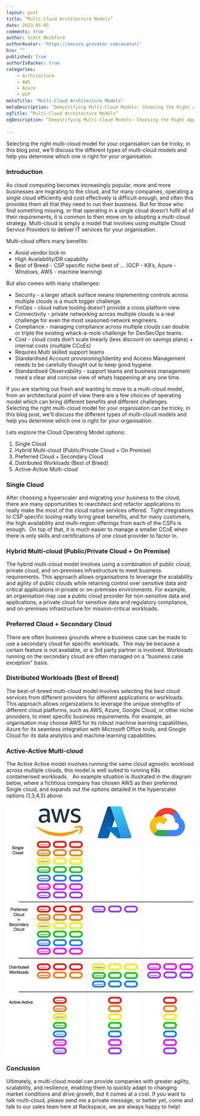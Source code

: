 ```yaml
---
layout: post
title: “Multi-Cloud Architecture Models”
date: 2023-05-05
comments: true
author: Scott Beckford
authorAvatar: 'https://secure.gravatar.com/avatar/'
bio: ""
published: true
authorIsRacker: true
categories:
    - Architecture
    - AWS
    - Azure
    - GCP
metaTitle: "Multi-Cloud Architecture Models"
metaDescription: “Demystifying Multi-Cloud Models: Choosing the Right Approach for Your Organization”
ogTitle: “Multi-Cloud Architecture Models”
ogDescription: “Demystifying Multi-Cloud Models: Choosing the Right Approach for Your Organization”

---
```


Selecting the right multi-cloud model for your organisation can be tricky, in this blog post, we'll discuss the different types of multi-cloud models and help you determine which one is right for your organisation.


<!--more-->

### Introduction

As cloud computing becomes increasingly popular, more and more businesses are migrating to the cloud, and for many companies, operating a single cloud efficiently and cost effectively is difficult enough, and often this provides them all that they need to run their business.
But for those who find something missing, or that operating in a single cloud doesn’t fulfil all of their requirements, it is common to then move on to adopting a multi-cloud strategy.
Multi-cloud is simply a model that involves using multiple Cloud Service Providers to deliver IT services for your organisation.
                           
Multi-cloud offers many benefits:
- Avoid vendor lock-in
- High Availability/DR capability
- Best of Breed - CSP specific niche best of … (GCP - K8’s, Azure - Windows, AWS - machine learning)

But also comes with many challenges:
- Security - a larger attack surface means implementing controls across multiple clouds is a much bigger challenge.
- FinOps - cloud native tooling doesn’t provide a cross platform view.
- Connectivity - private networking across multiple clouds is a real challenge for even the most seasoned network engineers.
- Compliance - managing compliance across multiple clouds can double or triple the existing whack-a-mole challenge for DevSecOps teams.
- Cost - cloud costs don’t scale linearly (less discount on savings plans) + internal costs (multiple CCoEs)
- Requires Multi skilled support teams
- Standardised Account provisioning/Identity and Access Management needs to be carefully thought out to keep good hygiene.
- Standardised Observability - support teams and business management need a clear and concise view of whats happening at any one time.

If you are starting out fresh and wanting to move to a multi-cloud model, from an architectural point of view there are a few choices of operating model which can bring different benefits and different challenges.  
Selecting the right multi-cloud model for your organisation can be tricky, in this blog post, we'll discuss the different types of multi-cloud models and help you determine which one is right for your organisation.

Lets explore the Cloud Operating Model options:
1. Single Cloud
2. Hybrid Multi-cloud (Public/Private Cloud + On Premise)
3. Preferred Cloud + Secondary Cloud
4. Distributed Workloads (Best of Breed)
5. Active-Active Multi-cloud
 
### Single Cloud

After choosing a hyperscaler and migrating your business to the cloud, there are many opportunities to rearchitect and refactor applications to really make the most of the cloud native services offered.  Tight integrations to CSP specific tooling really bring great benefits, and for many customers, the high availability and multi-region offerings from each of the CSPs is enough.  On top of that, it is much easier to manage a smaller CCoE when there is only skills and certifications of one cloud provider to factor in.
 
### Hybrid Multi-cloud (Public/Private Cloud + On Premise)

The hybrid multi-cloud model involves using a combination of public cloud, private cloud, and on-premises infrastructure to meet business requirements. This approach allows organisations to leverage the scalability and agility of public clouds while retaining control over sensitive data and critical applications in private or on-premises environments. For example, an organisation may use a public cloud provider for non-sensitive data and applications, a private cloud for sensitive data and regulatory compliance, and on-premises infrastructure for mission-critical workloads.
 
### Preferred Cloud + Secondary Cloud

There are often business grounds where a business case can be made to use a secondary cloud for specific workloads.  This may be because a certain feature is not available, or a 3rd party partner is involved. Workloads running on the secondary cloud are often managed on a "business case exception" basis.
 
### Distributed Workloads (Best of Breed)

The best-of-breed multi-cloud model involves selecting the best cloud services from different providers for different applications or workloads. This approach allows organizations to leverage the unique strengths of different cloud platforms, such as AWS, Azure, Google Cloud, or other niche providers, to meet specific business requirements. For example, an organisation may choose AWS for its robust machine learning capabilities, Azure for its seamless integration with Microsoft Office tools, and Google Cloud for its data analytics and machine learning capabilities.
 
### Active-Active Multi-cloud

The Active Active model involves running the same cloud agnostic workload across multiple clouds, this model is well suited to running K8s containerised workloads.
 
An example situation is illustrated in the diagram below, where a fictitious company has chosen AWS as their preferred Single cloud, and expands out the options detailed in the hyperscaler options (1,3,4,5) above.

<img src=multicloud-All-in-One.drawio.png title=multi-cloud alt= multi-cloud>


### Conclusion
Ultimately, a multi-cloud model can provide companies with greater agility, scalability, and resilience, enabling them to quickly adapt to changing market conditions and drive growth, but it comes at a cost.
If you want to talk multi-cloud, please send me a private message, or better yet, come and talk to our sales team here at Rackspace, we are always happy to help!

